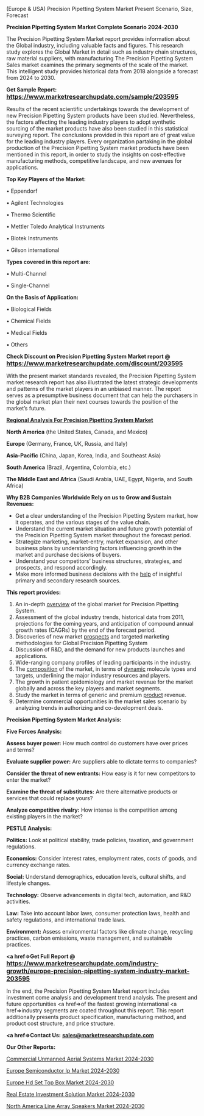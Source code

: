  (Europe & USA) Precision Pipetting System Market Present Scenario, Size, Forecast

<strong>Precision Pipetting System Market Complete Scenario 2024-2030</strong>

The Precision Pipetting System Market report provides information about the Global industry, including valuable facts and figures. This research study explores the Global Market in detail such as industry chain structures, raw material suppliers, with manufacturing The Precision Pipetting System Sales market examines the primary segments of the scale of the market. This intelligent study provides historical data from 2018 alongside a forecast from 2024 to 2030.

<strong>Get Sample Report: <a href=https://www.marketresearchupdate.com/sample/203595><font size=3 color=#0000ff>https://www.marketresearchupdate.com/sample/203595</font></a></strong>

Results of the recent scientific undertakings towards the development of new Precision Pipetting System products have been studied. Nevertheless, the factors affecting the leading industry players to adopt synthetic sourcing of the market products have also been studied in this statistical surveying report. The conclusions provided in this report are of great value for the leading industry players. Every organization partaking in the global production of the Precision Pipetting System market products have been mentioned in this report, in order to study the insights on cost-effective manufacturing methods, competitive landscape, and new avenues for applications.

<strong>Top Key Players of the Market:</strong>

• Eppendorf

• Agilent Technologies

• Thermo Scientific

• Mettler Toledo Analytical Instruments

• Biotek Instruments

• Gilson international

<strong>Types covered in this report are: </strong>

• Multi-Channel

• Single-Channel

<strong>On the Basis of Application:</strong>

• Biological Fields

• Chemical Fields

• Medical Fields

• Others

<strong>Check Discount on Precision Pipetting System Market report @ <a href=https://www.marketresearchupdate.com/discount/203595><font size=3 color=#0000ff>https://www.marketresearchupdate.com/discount/203595</font></a></strong>

With the present market standards revealed, the Precision Pipetting System market research report has also illustrated the latest strategic developments and patterns of the market players in an unbiased manner. The report serves as a presumptive business document that can help the purchasers in the global market plan their next courses towards the position of the market’s future.

<strong><u><b>Regional Analysis For Precision Pipetting System Market</b></u></strong>

<strong><b>North America</b></strong> (the United States, Canada, and Mexico)

<strong><b>Europe </b></strong>(Germany, France, UK, Russia, and Italy)

<strong><b>Asia-Pacific</b></strong> (China, Japan, Korea, India, and Southeast Asia)

<strong><b>South America</b></strong> (Brazil, Argentina, Colombia, etc.)

<strong><b>The Middle East and Africa</b></strong> (Saudi Arabia, UAE, Egypt, Nigeria, and South Africa)

<strong>Why B2B Companies Worldwide Rely on us to Grow and Sustain Revenues:</strong>
<ul>
  <li>Get a clear understanding of the Precision Pipetting System market, how it operates, and the various stages of the value chain.</li>
  <li>Understand the current market situation and future growth potential of the Precision Pipetting System market throughout the forecast period.</li>
  <li>Strategize marketing, market-entry, market expansion, and other business plans by understanding factors influencing growth in the market and purchase decisions of buyers.</li>
  <li>Understand your competitors’ business structures, strategies, and prospects, and respond accordingly.</li>
  <li>Make more informed business decisions with the <a href=ASDF991299>help</a> of insightful primary and secondary research sources.</li>
</ul>
<strong>This report provides:</strong>
<ol>
  <li>An in-depth <a href=>overview</a> of the global market for Precision Pipetting System.</li>
  <li>Assessment of the global industry trends, historical data from 2011, projections for the coming years, and anticipation of compound annual growth rates (CAGRs) by the end of the forecast period.</li>
  <li>Discoveries of new market <a href=>prospects</a> and targeted marketing methodologies for Global Precision Pipetting System</li>
  <li>Discussion of R&amp;D, and the demand for new products launches and applications.</li>
  <li>Wide-ranging company profiles of leading participants in the industry.</li>
  <li>The <a href=ASDF881288>composition</a> of the market, in terms of <a href=>dynamic</a> molecule types and targets, underlining the major industry resources and players.</li>
  <li>The growth in patient epidemiology and market revenue for the market globally and across the key players and market segments.</li>
  <li>Study the market in terms of generic and premium <a href=>product</a> revenue.</li>
  <li>Determine commercial opportunities in the market sales scenario by analyzing trends in authorizing and co-development deals.</li>
</ol>

<strong>Precision Pipetting System Market Analysis:</strong>

<strong>Five Forces Analysis:</strong>

<strong>Assess buyer power:</strong> How much control do customers have over prices and terms?

<strong>Evaluate supplier power:</strong> Are suppliers able to dictate terms to companies?

<strong>Consider the threat of new entrants:</strong> How easy is it for new competitors to enter the market?

<strong>Examine the threat of substitutes:</strong> Are there alternative products or services that could replace yours?

<strong>Analyze competitive rivalry:</strong> How intense is the competition among existing players in the market?

<strong>PESTLE Analysis:</strong>

<strong>Politics:</strong> Look at political stability, trade policies, taxation, and government regulations.

<strong>Economics:</strong> Consider interest rates, employment rates, costs of goods, and currency exchange rates.

<strong>Social:</strong> Understand demographics, education levels, cultural shifts, and lifestyle changes.

<strong>Technology:</strong> Observe advancements in digital tech, automation, and R&D activities.

<strong>Law:</strong> Take into account labor laws, consumer protection laws, health and safety regulations, and international trade laws.

<strong>Environment:</strong> Assess environmental factors like climate change, recycling practices, carbon emissions, waste management, and sustainable practices.

<strong><a href=>Get Full Report</a> @ <a href=https://www.marketresearchupdate.com/industry-growth/europe-precision-pipetting-system-industry-market-203595><font size=3 color=#0000ff>https://www.marketresearchupdate.com/industry-growth/europe-precision-pipetting-system-industry-market-203595</font></a></strong>

In the end, the Precision Pipetting System Market report includes investment come analysis and development trend analysis. The present and future opportunities <a href=>of</a> the fastest growing international <a href=>industry</a> segments are coated throughout this report. This report additionally presents product specification, manufacturing method, and product cost structure, and price structure.

<strong><a href=><strong>Contact Us:</strong></a></strong>
<strong>sales@marketresearchupdate.com</strong>

<strong>Our Other Reports:</strong>

<a href=https://www.linkedin.com/pulse/commercial-unmanned-aerial-systems-market-growth-1f>Commercial Unmanned Aerial Systems Market 2024-2030</a>

<a href=https://www.linkedin.com/pulse/europe-semiconductor-ip-market-size-future-demand-top>Europe Semiconductor Ip Market 2024-2030</a>

<a href=https://www.linkedin.com/pulse/europe-hd-set-top-box-market-2023-brief-regionwise-review>Europe Hd Set Top Box Market 2024-2030</a>

<a href=https://www.linkedin.com/pulse/real-estate-investment-solution-market-nnqsf/>Real Estate Investment Solution Market 2024-2030</a>

<a href=https://www.linkedin.com/pulse/north-america-line-array-speakers-market-2023-jeypf/>North America Line Array Speakers Market 2024-2030</a>

